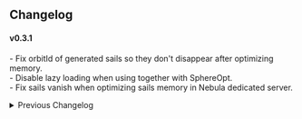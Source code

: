 ## Changelog

#### v0.3.1
\- Fix orbitId of generated sails so they don't disappear after optimizing memory.  
\- Disable lazy loading when using together with SphereOpt.  
\- Fix sails vanish when optimizing sails memory in Nebula dedicated server.  

<details>
<summary>Previous Changelog</summary>

#### v0.3.0 (DSP 0.9.27.15466)
\- Update CargoPath comprssion version to v2 (compress quaternion).  
\- Fix import error when DysonShell compression is disabled.  


#### v0.2.3  
\- Add `ReduceRAM` config to further reduce RAM usage.  
\- Enable LazyLoad function in vanilla save.  

#### v0.2.2
\- Fix error in multiplayer shell decompression.  

#### v0.2.1
\- Fix error when using LazyLoad with DSPOptimizations.  
\- Fix crash when using BulletTime background save.  

#### v0.2.0  
\- Add `LazyLoad` function to reduce RAM usage.  
\- Add multithreading for swarm generation.  
\- Fix dyson swarm compression for multiplayer.  

#### v0.1.1
\- Change to released version. (DSP 0.9.27.14553)  

</details>